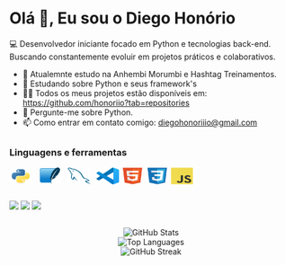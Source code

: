# Olá 👋, Eu sou o Diego Honório
💻 Desenvolvedor iniciante focado em Python e tecnologias back-end. Buscando constantemente evoluir em projetos práticos e colaborativos.

- 🌱 Atualemnte estudo na Anhembi Morumbi e Hashtag Treinamentos.
- 🌱 Estudando sobre Python e seus framework's
- 👨‍💻 Todos os meus projetos estão disponíveis em: https://github.com/honoriio?tab=repositories
- 💬 Pergunte-me sobre Python.
- 📫 Como entrar em contato comigo: diegohonoriiio@gmail.com

##
 <h3 align="left">Linguagens e ferramentas</h3>
<p align="left">
  <img align="center" alt="Python" height="30" width="40" src="https://raw.githubusercontent.com/devicons/devicon/master/icons/python/python-original.svg"> &nbsp;
  <img align="center" alt="SQLite" height="30" width="40" src="https://raw.githubusercontent.com/devicons/devicon/master/icons/sqlite/sqlite-original.svg"> &nbsp;
  <img align="center" alt="MySQL" height="30" width="40" src="https://raw.githubusercontent.com/devicons/devicon/master/icons/mysql/mysql-original.svg"> &nbsp;
  <img align="center" alt="VSCode" height="30" width="40" src="https://raw.githubusercontent.com/devicons/devicon/master/icons/vscode/vscode-original.svg">
  <img align="center" alt="HTML" height="30" width="40" src="https://raw.githubusercontent.com/devicons/devicon/master/icons/html5/html5-original.svg">
  <img align="center" alt="CSS" height="30" width="40" src="https://raw.githubusercontent.com/devicons/devicon/master/icons/css3/css3-original.svg">
  <img align="center" alt="JavaScript" height="30" width="40" src="https://raw.githubusercontent.com/devicons/devicon/master/icons/javascript/javascript-original.svg">

</p>

  
  ##
 
<div> 
  <a href="https://instagram.com/rafaballerini" target="_blank"><img src="https://img.shields.io/badge/-Instagram-%23E4405F?style=for-the-badge&logo=instagram&logoColor=white" target="_blank"></a>
  <a href = "mailto:diegohonoriiio@gmail.com"><img src="https://img.shields.io/badge/-Gmail-%23333?style=for-the-badge&logo=gmail&logoColor=white" target="_blank"></a>
  <a href="https://www.linkedin.com/in/diego-honório-0102581a3" target="_blank"><img src="https://img.shields.io/badge/-LinkedIn-%230077B5?style=for-the-badge&logo=linkedin&logoColor=white" target="_blank"></a> 
  
</div>


  ##
  <p align="center">
  <img src="https://github-readme-stats.vercel.app/api?username=honoriio&show_icons=true&theme=radical" alt="GitHub Stats"/>
  <br>
  <img src="https://github-readme-stats.vercel.app/api/top-langs/?username=honoriio&layout=compact&theme=radical" alt="Top Languages"/>
  <br>
  <img src="https://streak-stats.demolab.com/?user=honoriio&theme=radical&fire=FF6C6C&ring=F7B267" alt="GitHub Streak"/>
</p>

